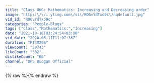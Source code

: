 ```yaml
---
title: "Class UKG: Mathematics: Increasing and Decreasing order"
image: "https:\/\/i.ytimg.com\/vi\/ROGvYdTxo9c\/hqdefault.jpg"
vid_id: "ROGvYdTxo9c"
categories: "People-Blogs"
tags: ["Class","Mathematics:","Increasing"]
date: "2021-10-16T03:24:54+03:00"
vid_date: "2020-06-11T11:07:36Z"
duration: "PT4M29S"
viewcount: "59743"
likeCount: "382"
dislikeCount: "60"
channel: "DPS Budgam Official"
---
```

{% raw %}{% endraw %}
